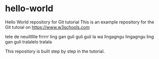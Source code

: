 # hello-world
Hello World repository for Git tutorial
This is an example repository for the Git tutoial on https://www.w3schools.com

tete de neuilllllle frrrrr ling gan guli guli guli la wa lingagngu lingagngu ling gan guli tralalelo tralala

This repository is built step by step in the tutorial.
